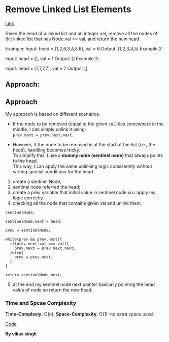 # Remove Linked List Elements
[Link](https://leetcode.com/problems/remove-linked-list-elements/description/)

Given the head of a linked list and an integer val, remove all the nodes of the linked list that has Node.val == val, and return the new head.


Example: 
Input: head = [1,2,6,3,4,5,6], val = 6
Output: [1,2,3,4,5]
Example 2:

Input: head = [], val = 1
Output: []
Example 3:

Input: head = [7,7,7,7], val = 7
Output: []


## Approach: 
## Approach
My approach is based on different scenarios.  
- If the node to be removed (equal to the given `val`) lies somewhere in the middle, I can simply unlink it using:  
  `prev.next = prev.next.next`.

- However, if the node to be removed is at the start of the list (i.e., the head), handling becomes tricky.  
  To simplify this, I use a **dummy node (sentinel node)** that always points to the head.  
  This way, I can apply the same unlinking logic consistently without writing special conditions for the head.


1. create a sentinel Node;
2. sentinel node referred the head;
3. create a prev variable that initial value in sentinel node so i apply my logic correctly.
4. checking all the node that contains given val and unlink them.
```
sentinelNode;

sentinelNode.next = head;

prev = sentinelNode;

while(prev && prev.next){
  if(prev.next.val === val){
    prev.next = prev.next.next;
  }else{
    prev = prev.next;
  }
}

return sentinelNode.next;

```
5. at the end my sentinel node next pointer basically pointing the head value of node so return the new head;


### Time and Spcae Complexity
**Time-Complexiy:** O(n);
**Space-Complexity:** O(1): no extra space used.


[Code](./solution.js)

**By vikas singh**